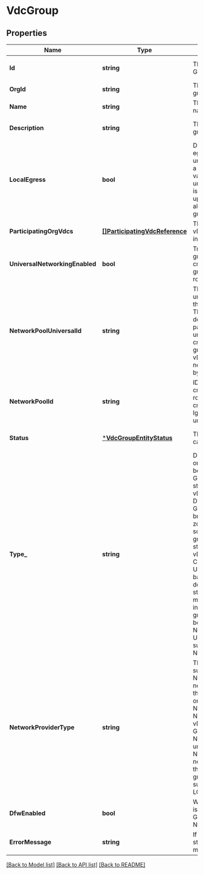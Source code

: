# VdcGroup

## Properties
Name | Type | Description | Notes
------------ | ------------- | ------------- | -------------
**Id** | **string** | The unique ID for the vDC Group (read-only). | [optional] [default to null]
**OrgId** | **string** | The organization that this group belongs to. | [default to null]
**Name** | **string** | The name of this group. The name must be unique. | [default to null]
**Description** | **string** | The description of this group. | [optional] [default to null]
**LocalEgress** | **bool** | Determines whether local egress is enabled for a universal router belonging to a universal vDC group. This value is used on create if universalNetworkingEnabled is set to true. This cannot be updated. This value is always false for local vDC groups.  | [optional] [default to null]
**ParticipatingOrgVdcs** | [**[]ParticipatingVdcReference**](ParticipatingVdcReference.md) | The list of organization vDCs that are participating in this group. | [default to null]
**UniversalNetworkingEnabled** | **bool** | True means that a vDC group router has been created. If set to true for vdc group creation, a universal router will also be created. | [optional] [default to null]
**NetworkPoolUniversalId** | **string** | The network provider&#39;s universal id that is backing the universal network pool. This field is read-only and is derived from the list of participating vDCs if a universal vDC group is created. For universal vDC groups, each participating vDC should have a universal network pool that is backed by this same id.  | [optional] [default to null]
**NetworkPoolId** | **string** | ID of network pool to use if creating a local vDC group router. Must be set if creating a local group. Ignored if creating a universal group.  | [optional] [default to null]
**Status** | [***VdcGroupEntityStatus**](VdcGroupEntityStatus.md) | The status that the group can be in. | [optional] [default to null]
**Type_** | **string** | Defines the group as LOCAL or UNIVERSAL. This cannot be changed. Local vDC Groups can have networks stretched across multiple vDCs in a single Cloud Director instance. Local vDC Groups share the same broadcast domain/transport zone and network provider scope. Universal vDC groups can have networks stretched across multiple vDCs in a single or multiple Cloud Director instance(s). Universal vDC groups are backed by a broadcast domain/transport zone that strectches across a single or multiple Cloud Director instance(s). Local vDC groups are supported for both NSX-V and NSX-T Network Provider Types. Universal vDC Groups are supported for only NSX_V Network Provider Type.  | [optional] [default to null]
**NetworkProviderType** | **string** | The values currently supported are NSX_V and NSX_T. Defines the networking provider backing the vDC Group. This is used on create. If not specified, NSX_V value will be used. NSX_V is used for existing vDC Groups and vDC Groups where Cross-VC NSX is used for the underlying technology. NSX_T is used when the networking provider type for the Organization vDCs in the group is NSX-T. NSX_T only supports groups of type LOCAL (single site).  | [optional] [default to null]
**DfwEnabled** | **bool** | Whether Distributed Firewall is enabled for this vDC Group. Only applicable for NSX_T vDC Groups. | [optional] [default to null]
**ErrorMessage** | **string** | If the group has an error status, a more detailed error message is set here. | [optional] [default to null]

[[Back to Model list]](../README.md#documentation-for-models) [[Back to API list]](../README.md#documentation-for-api-endpoints) [[Back to README]](../README.md)


